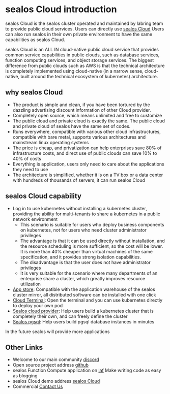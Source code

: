 # sealos Cloud introduction

sealos Cloud is the sealos cluster operated and maintained by labring team to provide public cloud services.
Users can directly use [sealos Cloud](https://cloud.sealos.io)
Users can also run sealos in their own private environment to have the same capabilities as sealos Cloud.

sealos Cloud is an ALL IN cloud-native public cloud service that provides common service capabilities in public clouds, 
such as database services, function computing services, and object storage services.
The biggest difference from public clouds such as AWS is that the technical architecture is completely implemented using 
cloud-native (in a narrow sense, cloud-native, built around the technical ecosystem of kubernetes) architecture.

## why sealos Cloud

* The product is simple and clean, if you have been tortured by the dazzling advertising discount information of other Cloud provider.
* Completely open source, which means unlimited and free to customize
* The public cloud and private cloud is exactly the same. The public cloud and private cloud of sealos have the same set of codes. 
* Runs everywhere, compatible with various other cloud infrastructures, compatible with bare metal, supports various architectures and mainstream linux operating systems
* The price is cheap, and privatization can help enterprises save 80% of infrastructure costs, and direct use of public clouds can save 10% to 40% of costs
* Everything is application, users only need to care about the applications they need to use
* The architecture is simplified, whether it is on a TV box or a data center with hundreds of thousands of servers, it can run sealos Cloud

## sealos Cloud capability

* Log in to use kubernetes without installing a kubernetes cluster, providing the ability for multi-tenants to share a kubernetes in a public network environment
  * This scenario is suitable for users who deploy business components on kubernetes, not for users who need cluster administrator privileges
  * The advantage is that it can be used directly without installation, and the resource scheduling is more sufficient, so the cost will be lower. It is more than 40% cheaper than virtual machines of the same specification, and it provides strong isolation capabilities.
  * The disadvantage is that the user does not have administrator privileges
  * It is very suitable for the scenario where many departments of an enterprise share a cluster, which greatly improves resource utilization
* [App store](https://www.sealos.io/docs/cloud/apps/appstore/): Compatible with the application warehouse of the sealos cluster mirror, all distributed software can be installed with one click
* [Cloud Terminal](https://www.sealos.io/docs/cloud/apps/terminal/): Open the terminal and you can use kubernetes directly to deploy your own pod
* [Sealos cloud provider](https://www.sealos.io/docs/cloud/apps/scp/): Help users build a kubernetes cluster that is completely their own, and can freely define the cluster
* [Sealos pgsql](https://www.sealos.io/docs/cloud/apps/postgres/): Help users build pgsql database instances in minutes

In the future sealos will provide more applications

## Other Links

* Welcome to our main community [discord](https://discord.gg/mzRVdnbw5g)
* Open source project address [github](https://github.com/labring/sealos)
* sealos Function Compute application on [laf](https://github.com/labring/laf) Make writing code as easy as blogging
* sealos Cloud demo address [sealos Cloud](https://cloud.sealos.io)
* Commercial [Contact Us](https://www.wenjuan.com/s/UZBZJv9ToJ)